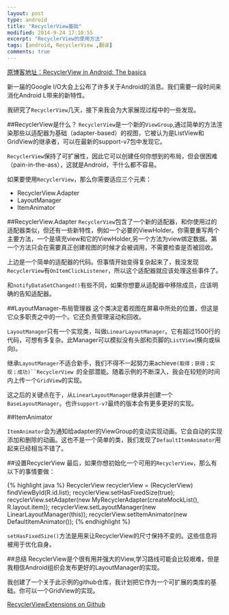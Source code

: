 ```yaml
---
layout: post
type: android
title: "RecyclerView基础"
modified: 2014-9-24 17:10:55
excerpt: "RecyclerView的使用方法"
tags: [android, RecyclerView ,翻译]
comments: true
---
```

[原博客地址：RecyclerView in Android: The basics](http://antonioleiva.com/recyclerview/)

新一届的Google I/O大会上公布了许多关于Android的消息。我们需要一段时间来消化Android L带来的新特性。

我研究了`RecyclerView`几天，接下来我会为大家展现过程中的一些发现。

##RecyclerView是什么？
`RecyclerView`是一个新的`ViewGroup`,通过简单的方法渲染那些以适配器为基础（adapter-based）的视图，它被认为是ListView和GridView的继承者，可以在最新的support-v7包中发现它。

`RecyclerView`保持了可扩展性，因此它可以创建任何你想到的布局，但会很困难（pain-in-the-ass），这就是Android，干什么都不容易。

如果要使用`RecyclerView`，那么你需要适应三个元素：

- RecyclerView.Adapter
- LayoutManager
- ItemAnimator

##RecyclerView.Adapter
`RecyclerView`包含了一个新的适配器，和你使用过的适配器类似，但还有一些新特性，例如一个必要的ViewHolder。你需要重写两个主要方法，一个是填充view和它的ViewHolder,另一个方法为view绑定数据。第一个方法只会在需要真正创建视图的时候才会被调用，不需要检查是否被回收。


<script src="https://gist.github.com/chiemy/2a8f10cc32886cf40c24.js?file=MyRecyclerAdapter.java"></script>


上边是一个简单的适配器的代码。但事情开始变得复杂起来了，我没发现`RecyclerView`有`OnItemClickListener`，所以这个适配器就应该处理这些事件了。

和`notifyDataSetChanged()`有些不同，如果你想要从适配器中移除成员，应该明确的告知适配器。


<script src="https://gist.github.com/chiemy/2a8f10cc32886cf40c24.js?file=RecyclerView_remove_item.java"></script>


##LayoutManager-布局管理器
这个类决定着视图在屏幕中所处的位置，但这是它众多职责之中的一个。它还负责管理滚动和回收。

`LayoutManager`只有一个实现类，叫做`LinearLayoutManager`。它有超过1500行的代码，可想有多复杂。此Manager可以模拟没有头部和页脚的`ListView`(横向或纵向)。

继承`LayoutManager`不适合新手，我们不得不一起努力来achieve`(取得；获得；实现；成功)``RecyclerView `的全部潜能。随着示例的不断深入，我会在较短的时间内上传一个`GridView`的实现。

这之后的关键点在于，从`LinearLayoutManager`继承并创建一个`BaseLayoutManager`。也许`support-v7`最终的版本会有更多更好的实现。

##ItemAnimator

`ItemAnimator`会为通知给adapter的ViewGroup的变动实现动画。它会自动的实现添加和删除的动画。这也不是一个简单的类，我们发现了`DefaultItemAnimator`用起来已经相当不错了。

##设置RecyclerView 
最后，如果你想初始化一个可用的`RecyclerView`，那么有以下的事情要做：

{% highlight java %}
RecyclerView recyclerView = (RecyclerView) findViewById(R.id.list);
recyclerView.setHasFixedSize(true);
recyclerView.setAdapter(new MyRecyclerAdapter(createMockList(), R.layout.item));
recyclerView.setLayoutManager(new LinearLayoutManager(this));
recyclerView.setItemAnimator(new DefaultItemAnimator());
{% endhighlight %}

`setHasFixedSize()`方法是用来让RecyclerView的尺寸保持不变的。这些信息将被用于优化自身。

##总结
RecyclerView是个很有用并强大的View,学习路线可能会比较艰难，但是我相信Android组织会发布更好的LayoutManager的实现。

我创建了一个关于此示例的github仓库，我计划把它作为一个可扩展的类库的基础。你可以一个GridView的实现。

[RecyclerViewExtensions on Github](https://github.com/antoniolg/RecyclerViewExtensions)






